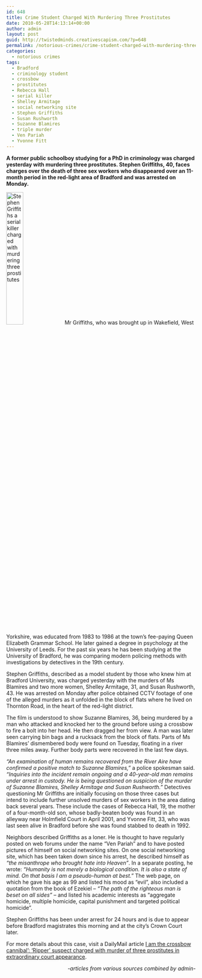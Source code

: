 ```yaml
---
id: 648
title: Crime Student Charged With Murdering Three Prostitutes
date: 2010-05-28T14:13:14+00:00
author: admin
layout: post
guid: http://twistedminds.creativescapism.com/?p=648
permalink: /notorious-crimes/crime-student-charged-with-murdering-three-prostitutes/
categories:
  - notorious crimes
tags:
  - Bradford
  - criminology student
  - crossbow
  - prostitutes
  - Rebecca Hall
  - serial killer
  - Shelley Armitage
  - social networking site
  - Stephen Griffiths
  - Susan Rushworth
  - Suzanne Blamires
  - triple murder
  - Ven Pariah
  - Yvonne Fitt
---
```

<p class="dropcap-first">
  <strong>A former public schoolboy studying for a PhD in criminology was charged yesterday with murdering three prostitutes. Stephen Griffiths, 40, faces charges over the death of three sex workers who disappeared over an 11-month period in the red-light area of Bradford and was arrested on Monday.</strong>
</p>

<img class="left" title="Stephen Griffiths a triple murderer" src="http://twistedminds.creativescapism.com/img/post/StephenGriffiths.jpg" alt="Stephen Griffiths a serial killer charged with murdering three prostitutes" width="30%" /> Mr Griffiths, who was brought up in Wakefield, West Yorkshire, was educated from 1983 to 1986 at the town’s fee-paying Queen Elizabeth Grammar School. He later gained a degree in psychology at the University of Leeds. For the past six years he has been studying at the University of Bradford, he was comparing modern policing methods with investigations by detectives in the 19th century.

Stephen Griffiths, described as a model student by those who knew him at Bradford University, was charged yesterday with the murders of Ms Blamires and two more women, Shelley Armitage, 31, and Susan Rushworth, 43. He was arrested on Monday after police obtained CCTV footage of one of the alleged murders as it unfolded in the block of flats where he lived on Thornton Road, in the heart of the red-light district.

The film is understood to show Suzanne Blamires, 36, being murdered by a man who attacked and knocked her to the ground before using a crossbow to fire a bolt into her head. He then dragged her from view. A man was later seen carrying bin bags and a rucksack from the block of flats. Parts of Ms Blamires’ dismembered body were found on Tuesday, floating in a river three miles away. Further body parts were recovered in the last few days.

_“An examination of human remains recovered from the River Aire have confirmed a positive match to Suzanne Blamires,”_ a police spokesman said. _“Inquiries into the incident remain ongoing and a 40-year-old man remains under arrest in custody. He is being questioned on suspicion of the murder of Suzanne Blamires, Shelley Armitage and Susan Rushworth.”_ Detectives questioning Mr Griffiths are initially focusing on those three cases but intend to include further unsolved murders of sex workers in the area dating back several years. These include the cases of Rebecca Hall, 19, the mother of a four-month-old son, whose badly-beaten body was found in an alleyway near Holmfield Court in April 2001, and Yvonne Fitt, 33, who was last seen alive in Bradford before she was found stabbed to death in 1992.

Neighbors described Griffiths as a loner. He is thought to have regularly posted on web forums under the name “Ven Pariah” and to have posted pictures of himself on social networking sites. On one social networking site, which has been taken down since his arrest, he described himself as _“the misanthrope who brought hate into Heaven”_. In a separate posting, he wrote: _“Humanity is not merely a biological condition. It is also a state of mind. On that basis I am a pseudo-human at best.”_ The web page, on which he gave his age as 99 and listed his mood as &#8220;evil&#8221;, also included a quotation from the book of Ezekiel – _&#8220;The path of the righteous man is beset on all sides&#8221;_ – and listed his academic interests as &#8220;aggregate homicide, multiple homicide, capital punishment and targeted political homicide&#8221;.

Stephen Griffiths has been under arrest for 24 hours and is due to appear before Bradford magistrates this morning and at the city’s Crown Court later.

For more details about this case, visit a DailyMail article [I am the crossbow cannibal&#8217;: &#8216;Ripper&#8217; suspect charged with murder of three prostitutes in extraordinary court appearance](http://www.dailymail.co.uk/news/article-1282131/PhD-student-Stephen-Griffiths-tells-court-crossbow-cannibal.html "I am the crossbow cannibal': 'Ripper' suspect charged with murder of three prostitutes in extraordinary court appearance").

<p style="text-align: right;">
  <em>-articles from various sources combined by admin-</em>
</p>